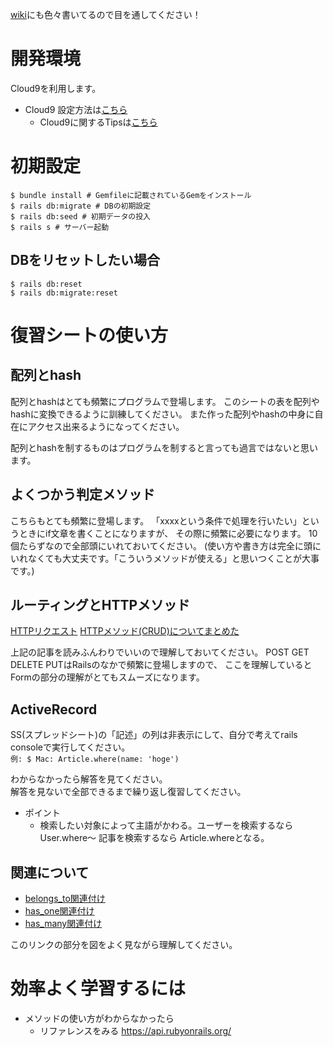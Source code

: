 [wiki](https://github.com/yusukexyusuke/form-sandbox/wiki)にも色々書いてるので目を通してください！

# 開発環境
Cloud9を利用します。

* Cloud9 設定方法は[こちら](https://dotinstall.com/lessons/basic_c9_v2)
  * Cloud9に関するTipsは[こちら](https://github.com/yusukexyusuke/form-sandbox/wiki/Cloud9)

# 初期設定

```
$ bundle install # Gemfileに記載されているGemをインストール
$ rails db:migrate # DBの初期設定
$ rails db:seed # 初期データの投入
$ rails s # サーバー起動
```

## DBをリセットしたい場合
```
$ rails db:reset
$ rails db:migrate:reset
```

# 復習シートの使い方

## 配列とhash
配列とhashはとても頻繁にプログラムで登場します。 
このシートの表を配列やhashに変換できるように訓練してください。 
また作った配列やhashの中身に自在にアクセス出来るようになってください。 

配列とhashを制するものはプログラムを制すると言っても過言ではないと思います。

## よくつかう判定メソッド
こちらもとても頻繁に登場します。
「xxxxという条件で処理を行いたい」というときにif文章を書くことになりますが、
その際に頻繁に必要になります。
10個たらずなので全部頭にいれておいてください。
(使い方や書き方は完全に頭にいれなくても大丈夫です。「こういうメソッドが使える」と思いつくことが大事です。)


## ルーティングとHTTPメソッド
[HTTPリクエスト](https://wa3.i-3-i.info/word1841.html)
[HTTPメソッド(CRUD)についてまとめた](https://qiita.com/fukulingo/items/a9e8d18467fe3e04068e)

上記の記事を読みふんわりでいいので理解しておいてください。
POST GET DELETE PUTはRailsのなかで頻繁に登場しますので、
ここを理解しているとFormの部分の理解がとてもスムーズになります。

## ActiveRecord

SS(スプレッドシート)の「記述」の列は非表示にして、自分で考えてrails consoleで実行してください。  
`例: $ Mac: Article.where(name: 'hoge')`

わからなかったら解答を見てください。  
解答を見ないで全部できるまで繰り返し復習してください。

* ポイント 
  * 検索したい対象によって主語がかわる。ユーザーを検索するならUser.where〜 記事を検索するなら Article.whereとなる。

## 関連について

* [belongs_to関連付け](https://railsguides.jp/association_basics.html#belongs-to%E9%96%A2%E9%80%A3%E4%BB%98%E3%81%91)  
* [has_one関連付け](https://railsguides.jp/association_basics.html#has-one%E9%96%A2%E9%80%A3%E4%BB%98%E3%81%91)  
* [has_many関連付け](https://railsguides.jp/association_basics.html#has-many%E9%96%A2%E9%80%A3%E4%BB%98%E3%81%91)  

このリンクの部分を図をよく見ながら理解してください。

# 効率よく学習するには
* メソッドの使い方がわからなかったら
  * リファレンスをみる https://api.rubyonrails.org/
